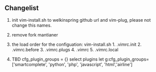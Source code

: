 ## Changelist
1. init vim-install.sh to welkinspring github url and vim-plug, please not change this names.
2. remove fork mantianer
3. the load order for the configuation:
    vim-install.sh
        1. .vimrc.init
        2. .vimrc.before
        3. .vimrc.plugs
        4. .vimrc
        5. .vimrc.local

4. TBD
cfg_plugin_groups = {}  select plugins
let g:cfg_plugin_groups=['smartcomplete', 'python', 'php', 'javascript', 'html','airline']
